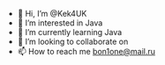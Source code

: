 - 👋 Hi, I’m @Kek4UK
- 👀 I’m interested in  Java
- 🌱 I’m currently learning  Java
- 💞️ I’m looking to collaborate on 
- 📫 How to reach me  bon1one@mail.ru

<!---
Kek4UK/Kek4UK is a ✨ special ✨ repository because its `README.md` (this file) appears on your GitHub profile.
You can click the Preview link to take a look at your changes.
--->
